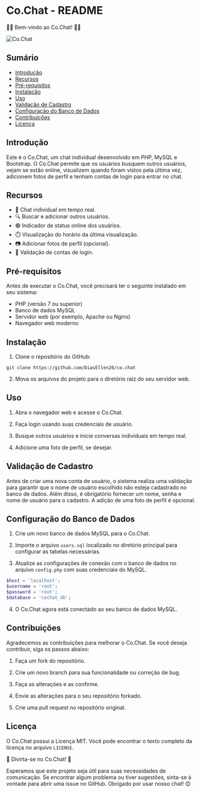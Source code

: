 # Co.Chat - README

👋📱 Bem-vindo ao Co.Chat! 👋📱

![Co.Chat](https://img.freepik.com/vetores-premium/conceito-de-conversa-homem-e-mulher-conversando-no-chat-ilustracao-vetorial-plano_186332-928.jpg)

## Sumário

- [Introdução](#introdução)
- [Recursos](#recursos)
- [Pré-requisitos](#pré-requisitos)
- [Instalação](#instalação)
- [Uso](#uso)
- [Validação de Cadastro](#validação-de-cadastro)
- [Configuração do Banco de Dados](#configuração-do-banco-de-dados)
- [Contribuições](#contribuições)
- [Licença](#licença)

## Introdução

Este é o Co.Chat, um chat individual desenvolvido em PHP, MySQL e Bootstrap. O Co.Chat permite que os usuários busquem outros usuários, vejam se estão online, visualizem quando foram vistos pela última vez, adicionem fotos de perfil e tenham contas de login para entrar no chat.

## Recursos

- 💬 Chat individual em tempo real.
- 🔍 Buscar e adicionar outros usuários.
- 🟢 Indicador de status online dos usuários.
- ⏱️ Visualização do horário da última visualização.
- 📷 Adicionar fotos de perfil (opcional).
- 🔐 Validação de contas de login.

## Pré-requisitos

Antes de executar o Co.Chat, você precisará ter o seguinte instalado em seu sistema:

- PHP (versão 7 ou superior)
- Banco de dados MySQL
- Servidor web (por exemplo, Apache ou Nginx)
- Navegador web moderno

## Instalação

1. Clone o repositório do GitHub:

```
git clone https://github.com/DiasEllen26/co.chat
```

2. Mova os arquivos do projeto para o diretório raiz do seu servidor web.

## Uso

1. Abra o navegador web e acesse o Co.Chat.

2. Faça login usando suas credenciais de usuário.

3. Busque outros usuários e inicie conversas individuais em tempo real.

4. Adicione uma foto de perfil, se desejar.

## Validação de Cadastro

Antes de criar uma nova conta de usuário, o sistema realiza uma validação para garantir que o nome de usuário escolhido não esteja cadastrado no banco de dados. Além disso, é obrigatório fornecer um nome, senha e nome de usuário para o cadastro. A adição de uma foto de perfil é opcional.

## Configuração do Banco de Dados

1. Crie um novo banco de dados MySQL para o Co.Chat.

2. Importe o arquivo `users.sql` localizado no diretório principal para configurar as tabelas necessárias.

3. Atualize as configurações de conexão com o banco de dados no arquivo `config.php` com suas credenciais do MySQL.

```php
$host = 'localhost';
$username = 'root';
$password = 'root';
$database = 'cochat_db';
```

4. O Co.Chat agora está conectado ao seu banco de dados MySQL.

## Contribuições

Agradecemos as contribuições para melhorar o Co.Chat. Se você deseja contribuir, siga os passos abaixo:

1. Faça um fork do repositório.

2. Crie um novo branch para sua funcionalidade ou correção de bug.

3. Faça as alterações e as confirme.

4. Envie as alterações para o seu repositório forkado.

5. Crie uma pull request no repositório original.

## Licença

O Co.Chat possui a Licença MIT. Você pode encontrar o texto completo da licença no arquivo `LICENSE`.

👋 Divirta-se no Co.Chat! 👋

Esperamos que este projeto seja útil para suas necessidades de comunicação. Se encontrar algum problema ou tiver sugestões, sinta-se à vontade para abrir uma issue no GitHub. Obrigado por usar nosso chat! 😊
